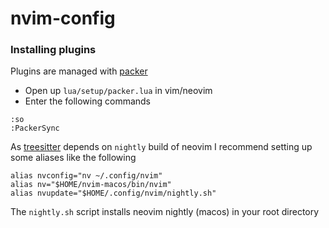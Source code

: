 # nvim-config

### Installing plugins

Plugins are managed with [packer](https://github.com/wbthomason/packer.nvim)

- Open up `lua/setup/packer.lua` in vim/neovim
- Enter the following commands

```
:so
:PackerSync
```

As [treesitter](https://github.com/nvim-treesitter/nvim-treesitter) depends on `nightly` build of neovim I recommend setting up some aliases like the following

```
alias nvconfig="nv ~/.config/nvim"
alias nv="$HOME/nvim-macos/bin/nvim"
alias nvupdate="$HOME/.config/nvim/nightly.sh"
```

The `nightly.sh` script installs neovim nightly (macos) in your root directory
